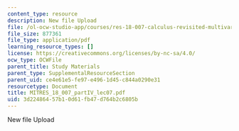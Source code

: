 ```yaml
---
content_type: resource
description: New file Upload
file: /ol-ocw-studio-app/courses/res-18-007-calculus-revisited-multivariable-calculus-fall-2011/3d22486457b10d61fb47d764b2c6805b_MITRES_18_007_partIV_lec07.pdf
file_size: 877361
file_type: application/pdf
learning_resource_types: []
license: https://creativecommons.org/licenses/by-nc-sa/4.0/
ocw_type: OCWFile
parent_title: Study Materials
parent_type: SupplementalResourceSection
parent_uid: ce4e61e5-fe97-e496-1d45-c844a0290e31
resourcetype: Document
title: MITRES_18_007_partIV_lec07.pdf
uid: 3d224864-57b1-0d61-fb47-d764b2c6805b
---
```

New file Upload
